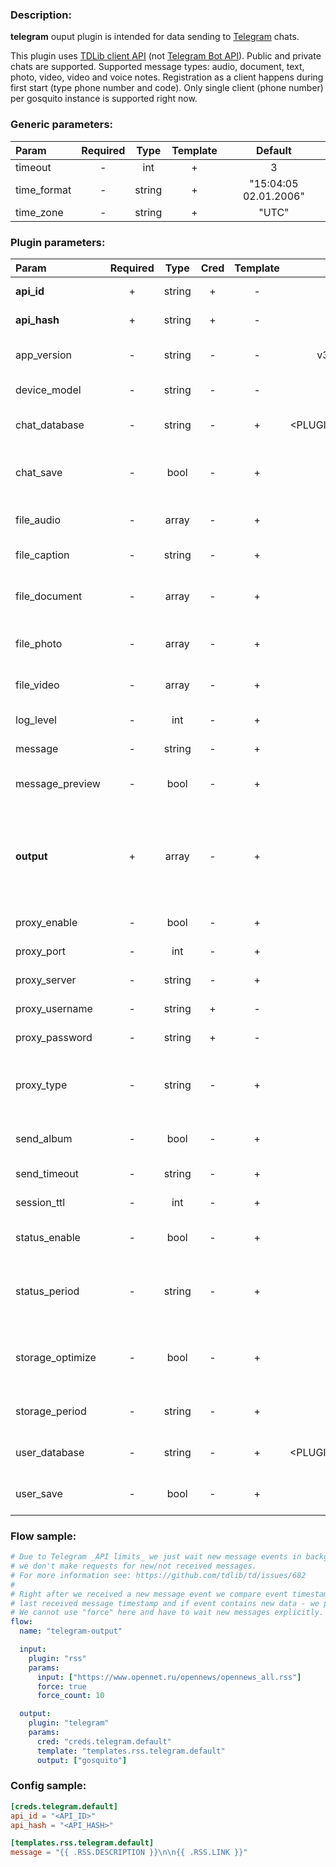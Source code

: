 ### Description:

**telegram** ouput plugin is intended for data sending to [Telegram](https://telegram.org/) chats.    
  
This plugin uses [TDLib client API](https://core.telegram.org/tdlib) (not [Telegram Bot API](https://core.telegram.org/bots/api)). Public and private chats are supported. Supported message types: audio, document, text, photo, video, video and voice notes. Registration as a client happens during first start (type phone number and code). Only single client (phone number) per gosquito instance is supported right now.

### Generic parameters:

| Param       | Required | Type   | Template | Default               |
|:------------|:--------:|:------:|:--------:|:---------------------:|
| timeout     | -        | int    | +        | 3                     |
| time_format | -        | string | +        | "15:04:05 02.01.2006" |
| time_zone   | -        | string | +        | "UTC"                 |

### Plugin parameters:

| Param            | Required | Type   | Cred | Template | Default                   | Example                       | Description                                                                                                |
|:-----------------|:--------:|:------:|:----:|:--------:|:-------------------------:|:-----------------------------:|:-----------------------------------------------------------------------------------------------------------|
| **api_id**       | +        | string | +    | -        | ""                        | ""                            | [Telegram Apps](https://core.telegram.org/api/obtaining_api_id)                                            |
| **api_hash**     | +        | string | +    | -        | ""                        | ""                            | [Telegram Apps](https://core.telegram.org/api/obtaining_api_id)                                            |
| app_version      | -        | string | -    | -        | v3.9.2-b3c452             | "0.0.1"                       | Custom application version.                                                                                |
| device_model     | -        | string | -    | -        | gosquito                  | "Redmi Note 42"               | Custom device model.                                                                                       |
| chat_database    | -        | string | -    | +        | <PLUGIN_DIR>/chats.sqlite | "/path/to/chats.db"           | Path to internal chats database.                                                                           |
| chat_save        | -        | bool   | -    | +        | false                     | true                          | Try to save all seen chats in internal database.                                                           |
| file_audio       | -        | array  | -    | +        | []                        | ["data.array0", "data.text0"] | Files will be send as audio messages.                                                                      |
| file_caption     | -        | string | -    | +        | ""                        | "Hello, {{ .DATA.TEXTA }}"    | Caption for file messages.
| file_document    | -        | array  | -    | +        | []                        | ["data.array0", "data.text0"] | Files will be send as document messages.                                                                   |
| file_photo       | -        | array  | -    | +        | []                        | ["data.array0", "data.text0"] | Files will be send as photo messages.                                                                      |
| file_video       | -        | array  | -    | +        | []                        | ["data.array0", "data.text0"] | Files will be send as video messages.                                                                      |
| log_level        | -        | int    | -    | +        | 0                         | 90                            | [TDLib Log Level](https://core.telegram.org/tdlib/docs/classtd_1_1td__api_1_1set_log_verbosity_level.html) |
| message          | -        | string | -    | +        | ""                        | "Hello, {{ .DATA.TEXTA }}"    | Message text.                                                                                              |
| message_preview  | -        | bool   | -    | +        | true                      | false                         | Enable/disale web page preview.                                                           |
| **output**       | +        | array  | -    | +        | []                        | ["gosquito"]                  | List of Telegram chats ("t.me/+" pattern is considered as a private chat).                                 |
| proxy_enable     | -        | bool   | -    | +        | false                     | true                          | Enable/disable proxy.                                                                                      |
| proxy_port       | -        | int    | -    | +        | 9050                      | true                          | Proxy port number.                                                                                         |
| proxy_server     | -        | string | -    | +        | "127.0.0.1"               | true                          | Proxy server address.                                                                                      |
| proxy_username   | -        | string | +    | -        | ""                        | "alex"                        | Proxy username.                                                                                            |
| proxy_password   | -        | string | +    | -        | ""                        | "a1eXPass"                    | Proxy password.                                                                                            |
| proxy_type       | -        | string | -    | +        | "socks"                   | "http"                        | Use original file names with random generated suffix.                                                      |
| send_album       | -        | bool   | -    | +        | true                      | false                         | Group files into an album (2-10 files).                                                                    |
| send_timeout     | -        | string | -    | +        | "1h"                      | "24h"                         | Maximum time for sending.                                                                                  |
| session_ttl      | -        | int    | -    | +        | 366                       | 90                            | Session TTL (days).                                                                                        |
| status_enable    | -        | bool   | -    | +        | true                      | false                         | Enable/disable session status.                                                                             |
| status_period    | -        | string | -    | +        | "1h"                      | "5m"                          | Interval for showing session status in plugin output.                                                      |
| storage_optimize | -        | bool   | -    | +        | true                      | false                         | Enable/disable storage optimization (clean old data).                                                      |
| storage_period   | -        | string | -    | +        | "1h"                      | "24h"                         | Storage optimization interval.                                                                             |
| user_database    | -        | string | -    | +        | <PLUGIN_DIR>/users.sqlite | "/path/to/users.db"           | Path to internal users database.                                                                           |
| user_save        | -        | bool   | -    | +        | true                      | false                         | Enable/disable passive user logging.                                                                       |


### Flow sample:

```yaml
# Due to Telegram _API limits_ we just wait new message events in background,
# we don't make requests for new/not received messages.
# For more information see: https://github.com/tdlib/td/issues/682
#
# Right after we received a new message event we compare event timestamp with
# last received message timestamp and if event contains new data - we process new data.
# We cannot use "force" here and have to wait new messages explicitly.
flow:
  name: "telegram-output"

  input:
    plugin: "rss"
    params:
      input: ["https://www.opennet.ru/opennews/opennews_all.rss"]
      force: true
      force_count: 10

  output:
    plugin: "telegram"
    params:
      cred: "creds.telegram.default"
      template: "templates.rss.telegram.default"
      output: ["gosquito"]
```


### Config sample:

```toml
[creds.telegram.default]
api_id = "<API_ID>"
api_hash = "<API_HASH>"

[templates.rss.telegram.default]
message = "{{ .RSS.DESCRIPTION }}\n\n{{ .RSS.LINK }}"
```


